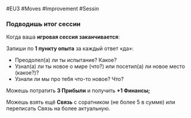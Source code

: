 #EU3 #Moves #Improvement #Sessin 

### Подводишь итог сессии 

Когда ваша **игровая сессия заканчивается**:

Запиши по **1 пункту опыта** за каждый ответ «да»: 
- Преодолел(а) ли ты испытание? Какое? 
- Узнал(а) ли ты новое о мире (что?) или посетил(а) ли новое место (какое?)? 
- Узнали ли мы про тебя что-то новое? Что? 

 Можешь потратить **3 Прибыли** и получить **+1 Финансы;** 

 Можешь взять ещё **Связь** с соратником (не более 5 в сумме) или переписать Связь на более актуальную.